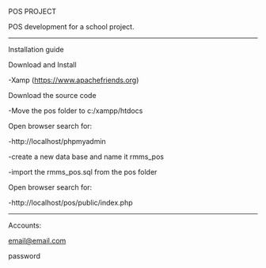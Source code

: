 POS PROJECT

POS development for a school project.

---------------------------------------------


Installation guide


Download and Install 

-Xamp (https://www.apachefriends.org)

Download the source code

-Move the pos folder to c:/xampp/htdocs

Open browser search for:

-http://localhost/phpmyadmin

-create a new data base and name it rmms_pos

-import the rmms_pos.sql from the pos folder

Open browser search for: 

-http://localhost/pos/public/index.php

------------------------------------------



Accounts:

email@email.com

password

